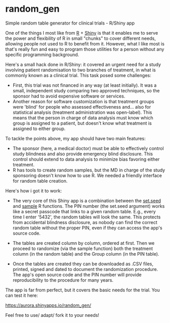 # random_gen
Simple random table generator for clinical trials - R/Shiny app

One of the things I most like from [R](https://www.r-project.org/) + [Shiny](http://shiny.rstudio.com/) is that it enables me to serve the power and flexibility of R in small "chunks" to cover different needs, allowing people not used to R to benefit from it. However, what I like most is that's really fun and easy to program those utilities for a person without any specific programming background.

Here's a small hack done in R/Shiny: it covered an urgent need for a study involving patient randomisation to two branches of treatment, in what is commonly known as a clinical trial. This task posed some challenges:

- First, this trial was not financed in any way (at least initially). It was a small, independent study comparing two approved techniques, so the sponsor had to avoid expensive software or services.
- Another reason for software customization is that treatment groups were 'blind' for people who assessed effectiveness and... also for statistical analysis (treatment administration was open-label). This means that the person in charge of data analysis must know which group is assigned to a patient, but doesn't know what treatment is assigned to either group.

To tackle the points above, my app should have two main features:

- The sponsor (here, a medical doctor) must be able to effectively control study blindness and also provide emergency blind disclosure. This control should extend to data analysis to minimize bias favoring either treatment.
- R has tools to create random samples, but the MD in charge of the study sponsoring doesn't know how to use R. We needed a friendly interface for random table creation. 

Here's how i got it to work:

- The very core of this Shiny app is a combination between the [set.seed](https://stat.ethz.ch/R-manual/R-devel/library/base/html/Random.html) and [sample](https://stat.ethz.ch/R-manual/R-devel/library/base/html/sample.html) R functions. The PIN number (the set.seed argument) works like a secret passcode that links to a given random table. E.g., every time I enter '5432', the random tables will look the same. This protects from accidental blindness disclosure, as nobody can find the correct random table without the proper PIN, even if they can access the app's source code.

- The tables are created column by column, ordered at first. Then we proceed to randomize (via the sample function) both the treatment column (in the random table) and the Group column (in the PIN table).

- Once the tables are created they can be downloaded as .CSV files, printed, signed and dated to document the randomization procedure. The app's open source code and the PIN number will provide reproducibility to the procedure for many years.

The app is far from perfect, but it covers the basic needs for the trial. You can test it here:

https://aurora.shinyapps.io/random_gen/

Feel free to use/ adapt/ fork it to your needs!
